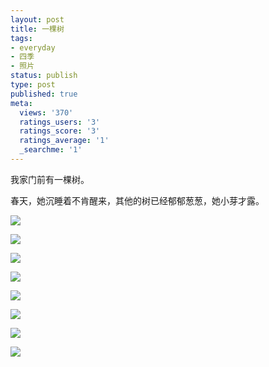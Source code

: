 ```yaml
---
layout: post
title: 一棵树
tags:
- everyday
- 四季
- 照片
status: publish
type: post
published: true
meta:
  views: '370'
  ratings_users: '3'
  ratings_score: '3'
  ratings_average: '1'
  _searchme: '1'
---
```

我家门前有一棵树。

春天，她沉睡着不肯醒来，其他的树已经郁郁葱葱，她小芽才露。


![](https://dl.dropboxusercontent.com/u/308058/blogimages/2010/07/tree1.jpg)

![](http://azaleasays.files.wordpress.com/2009/10/tree2.jpg)

![](https://dl.dropboxusercontent.com/u/308058/blogimages/2010/07/tree3.jpg)

![](http://azaleasays.files.wordpress.com/2009/10/tree4.jpg)

![](https://dl.dropboxusercontent.com/u/308058/blogimages/2010/07/tree5.jpg)

![](https://dl.dropboxusercontent.com/u/308058/blogimages/2010/07/tree6.jpg)

![](http://azaleasays.files.wordpress.com/2009/10/tree7.jpg)

![](https://dl.dropboxusercontent.com/u/308058/blogimages/2010/07/tree8.jpg)
